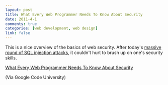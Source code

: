 ```yaml
--- 
layout: post
title: What Every Web Programmer Needs To Know About Security
date: 2011-4-1
comments: true
categories: [web development, web design]
link: false
---
```

<p>This is a nice overview of the basics of web security. After today's <a href="http://johnmercer.org/2011/04/01/massive-sql-injection-attack-making-the-rounds%E2%80%94694k-urls-so-far/">massive round of SQL injection attacks</a>, it couldn't hurt to brush up on one's security skills.</p>
<p><a href="http://code.google.com/edu/submissions/daswani/index.html">What Every Web Programmer Needs To Know About Security</a></p>
<p>(Via Google Code University)</p>
